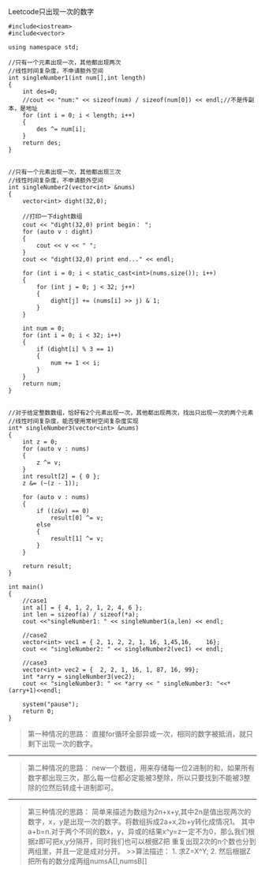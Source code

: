 ﻿Leetcode只出现一次的数字
```
#include<iostream>
#include<vector>

using namespace std;

//只有一个元素出现一次，其他都出现两次
//线性时间复杂度，不申请额外空间
int singleNumber1(int num[],int length)
{
	int des=0;
	//cout << "num:" << sizeof(num) / sizeof(num[0]) << endl;//不是传副本，是地址
	for (int i = 0; i < length; i++)
	{
		des ^= num[i];
	}
	return des;
}


//只有一个元素出现一次，其他都出现三次
//线性时间复杂度，不申请额外空间
int singleNumber2(vector<int> &nums)
{
	vector<int> dight(32,0);
	
	//打印一下dight数组
	cout << "dight(32,0) print begin： ";
	for (auto v : dight)
	{
		cout << v << " ";
	}
	cout << "dight(32,0) print end..." << endl;

	for (int i = 0; i < static_cast<int>(nums.size()); i++)
	{
		for (int j = 0; j < 32; j++)
		{
			dight[j] += (nums[i] >> j) & 1;
		}
	}

	int num = 0;
	for (int i = 0; i < 32; i++)
	{
		if (dight[i] % 3 == 1)
		{
			num += 1 << i;
		}
	}
	return num;
}


//对于给定整数数组，恰好有2个元素出现一次，其他都出现两次，找出只出现一次的两个元素
//线性时间复杂度，能否使用常树空间复杂度实现
int* singleNumber3(vector<int> &nums)
{
	int z = 0;
	for (auto v : nums)
	{
		z ^= v;
	}
	int result[2] = { 0 };
	z &= (~(z - 1));

	for (auto v : nums)
	{
		if ((z&v) == 0)
			result[0] ^= v;
		else 
		{
			result[1] ^= v;
		}
	}
	
	return result;
}

int main()
{
	//case1
	int a[] = { 4, 1, 2, 1, 2, 4, 6 };
	int len = sizeof(a) / sizeof(*a);
	cout <<"singleNumber1: " << singleNumber1(a,len) << endl;

	//case2
	vector<int> vec1 = { 2, 1, 2, 2, 1, 16, 1,45,16,	16};
	cout << "singleNumber2: " << singleNumber2(vec1) << endl;

	//case3
	vector<int> vec2 = {  2, 2, 1, 16, 1, 87, 16, 99};
	int *arry = singleNumber3(vec2);
	cout << "singleNumber3: " << *arry << " singleNumber3: "<<*(arry+1)<<endl;

	system("pause");
	return 0;
} 
```
> 第一种情况的思路：
	直接for循环全部异或一次，相同的数字被抵消，就只剩下出现一次的数字。

---
>第二种情况的思路：
	new一个数组，用来存储每一位2进制的和，如果所有数字都出现三次，那么每一位都必定能被3整除，所以只要找到不能被3整除的位然后转成十进制即可。

---
>第三种情况的思路：
	简单来描述为数组为2n+x+y,其中2n是值出现两次的数字，x，y是出现一次的数字。将数组拆成2a+x,2b+y转化成情况1。
	其中a+b=n.对于两个不同的数x，y，异或的结果x^y=z一定不为0，那么我们根据z即可把x,y分隔开，同时我们也可以根据Z把
	重复出现2次的n个数也分到两组里，并且一定是成对分开。
	>>算法描述：
		1. 求Z=X^Y;
		2. 然后根据Z把所有的数分成两组numsA[],numsB[]
